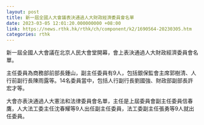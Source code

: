 ```yaml
---
layout: post
title: 新一屆全國人大會議表決通過人大財政經濟委員會名單
date: 2023-03-05 12:01:20.000000000 +08:00
link: https://news.rthk.hk/rthk/ch/component/k2/1690564-20230305.htm
categories: rthk
---
```


新一屆全國人大會議在北京人民大會堂開幕，會上表決通過人大財政經濟委員會名單。

主任委員為商務部前部長鍾山，副主任委員有9人，包括銀保監會主席郭樹清、人行前副行長陳雨露等。14名委員當中，包括人行副行長劉國強、財政部副部長許宏才等。

大會亦表決通過人大憲法和法律委員會名單，主任是上屆委員會副主任委員信春鷹，人大法工委主任沈春耀等9人出任副主任委員，法工委副主任張勇等9人就出任委員。
